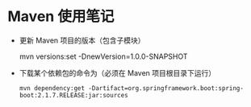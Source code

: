 Maven 使用笔记
============================

* 更新 Maven 项目的版本（包含子模块）

     mvn versions:set -DnewVersion=1.0.0-SNAPSHOT

* 下载某个依赖包的命令为（必须在 Maven 项目根目录下运行）

      mvn dependency:get -Dartifact=org.springframework.boot:spring-boot:2.1.7.RELEASE:jar:sources 

